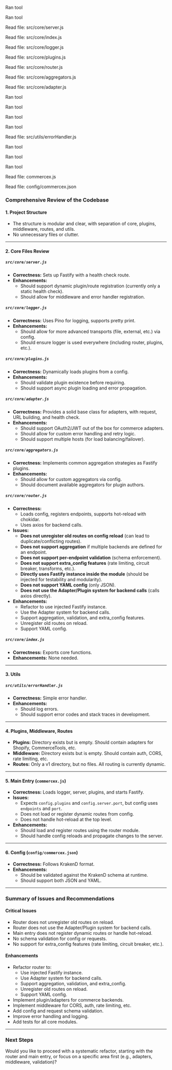 
Ran tool

Ran tool

Read file: src/core/server.js

Read file: src/core/index.js

Read file: src/core/logger.js

Read file: src/core/plugins.js

Read file: src/core/router.js

Read file: src/core/aggregators.js

Read file: src/core/adapter.js

Ran tool

Ran tool

Ran tool

Ran tool

Read file: src/utils/errorHandler.js

Ran tool

Ran tool

Ran tool

Read file: commercex.js

Read file: config/commercex.json
### Comprehensive Review of the Codebase

#### 1. **Project Structure**
- The structure is modular and clear, with separation of core, plugins, middleware, routes, and utils.
- No unnecessary files or clutter.

---

#### 2. **Core Files Review**

##### `src/core/server.js`
- **Correctness:** Sets up Fastify with a health check route.
- **Enhancements:**
  - Should support dynamic plugin/route registration (currently only a static health check).
  - Should allow for middleware and error handler registration.

##### `src/core/logger.js`
- **Correctness:** Uses Pino for logging, supports pretty print.
- **Enhancements:**
  - Should allow for more advanced transports (file, external, etc.) via config.
  - Should ensure logger is used everywhere (including router, plugins, etc.).

##### `src/core/plugins.js`
- **Correctness:** Dynamically loads plugins from a config.
- **Enhancements:**
  - Should validate plugin existence before requiring.
  - Should support async plugin loading and error propagation.

##### `src/core/adapter.js`
- **Correctness:** Provides a solid base class for adapters, with request, URL building, and health check.
- **Enhancements:**
  - Should support OAuth2/JWT out of the box for commerce adapters.
  - Should allow for custom error handling and retry logic.
  - Should support multiple hosts (for load balancing/failover).

##### `src/core/aggregators.js`
- **Correctness:** Implements common aggregation strategies as Fastify plugins.
- **Enhancements:**
  - Should allow for custom aggregators via config.
  - Should document available aggregators for plugin authors.

##### `src/core/router.js`
- **Correctness:** 
  - Loads config, registers endpoints, supports hot-reload with chokidar.
  - Uses axios for backend calls.
- **Issues:**
  - **Does not unregister old routes on config reload** (can lead to duplicate/conflicting routes).
  - **Does not support aggregation** if multiple backends are defined for an endpoint.
  - **Does not support per-endpoint validation** (schema enforcement).
  - **Does not support extra_config features** (rate limiting, circuit breaker, transforms, etc.).
  - **Directly uses Fastify instance inside the module** (should be injected for testability and modularity).
  - **Does not support YAML config** (only JSON).
  - **Does not use the Adapter/Plugin system for backend calls** (calls axios directly).
- **Enhancements:**
  - Refactor to use injected Fastify instance.
  - Use the Adapter system for backend calls.
  - Support aggregation, validation, and extra_config features.
  - Unregister old routes on reload.
  - Support YAML config.

##### `src/core/index.js`
- **Correctness:** Exports core functions.
- **Enhancements:** None needed.

---

#### 3. **Utils**

##### `src/utils/errorHandler.js`
- **Correctness:** Simple error handler.
- **Enhancements:** 
  - Should log errors.
  - Should support error codes and stack traces in development.

---

#### 4. **Plugins, Middleware, Routes**
- **Plugins:** Directory exists but is empty. Should contain adapters for Shopify, CommerceTools, etc.
- **Middleware:** Directory exists but is empty. Should contain auth, CORS, rate limiting, etc.
- **Routes:** Only a v1 directory, but no files. All routing is currently dynamic.

---

#### 5. **Main Entry (`commercex.js`)**
- **Correctness:** Loads logger, server, plugins, and starts Fastify.
- **Issues:**
  - Expects `config.plugins` and `config.server.port`, but config uses `endpoints` and `port`.
  - Does not load or register dynamic routes from config.
  - Does not handle hot-reload at the top level.
- **Enhancements:**
  - Should load and register routes using the router module.
  - Should handle config reloads and propagate changes to the server.

---

#### 6. **Config (`config/commercex.json`)**
- **Correctness:** Follows KrakenD format.
- **Enhancements:** 
  - Should be validated against the KrakenD schema at runtime.
  - Should support both JSON and YAML.

---

### **Summary of Issues and Recommendations**

#### **Critical Issues**
- Router does not unregister old routes on reload.
- Router does not use the Adapter/Plugin system for backend calls.
- Main entry does not register dynamic routes or handle hot-reload.
- No schema validation for config or requests.
- No support for extra_config features (rate limiting, circuit breaker, etc.).

#### **Enhancements**
- Refactor router to:
  - Use injected Fastify instance.
  - Use Adapter system for backend calls.
  - Support aggregation, validation, and extra_config.
  - Unregister old routes on reload.
  - Support YAML config.
- Implement plugin/adapters for commerce backends.
- Implement middleware for CORS, auth, rate limiting, etc.
- Add config and request schema validation.
- Improve error handling and logging.
- Add tests for all core modules.

---

### **Next Steps**

Would you like to proceed with a systematic refactor, starting with the router and main entry, or focus on a specific area first (e.g., adapters, middleware, validation)?
